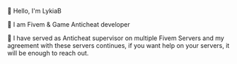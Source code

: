 📌 Hello, I'm LykiaB

📌 I am Fivem & Game Anticheat developer

📌 I have served as Anticheat supervisor on multiple Fivem Servers and my agreement with these servers continues, if you want help on your servers, it will be enough to reach out.


